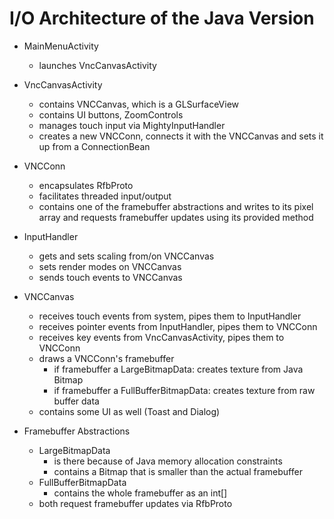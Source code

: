 
# I/O Architecture of the Java Version

* MainMenuActivity
  * launches VncCanvasActivity

* VncCanvasActivity
  * contains VNCCanvas, which is a GLSurfaceView
  * contains UI buttons, ZoomControls
  * manages touch input via MightyInputHandler
  * creates a new VNCConn, connects it with the VNCCanvas and sets it up from a ConnectionBean

* VNCConn
  * encapsulates RfbProto
  * facilitates threaded input/output
  * contains one of the framebuffer abstractions and writes to its pixel array and requests
    framebuffer updates using its provided method
  
* InputHandler
  * gets and sets scaling from/on VNCCanvas
  * sets render modes on VNCCanvas 
  * sends touch events to VNCCanvas
  
* VNCCanvas
  * receives touch events from system, pipes them to InputHandler
  * receives pointer events from InputHandler, pipes them to VNCConn
  * receives key events from VncCanvasActivity, pipes them to VNCConn
  * draws a VNCConn's framebuffer
    * if framebuffer a LargeBitmapData: creates texture from Java Bitmap
    * if framebuffer a FullBufferBitmapData: creates texture from raw buffer data
  * contains some UI as well (Toast and Dialog)
  
* Framebuffer Abstractions
  * LargeBitmapData 
    * is there because of Java memory allocation constraints
    * contains a Bitmap that is smaller than the actual framebuffer
  * FullBufferBitmapData 
    * contains the whole framebuffer as an int[]
  * both request framebuffer updates via RfbProto 
  
   

